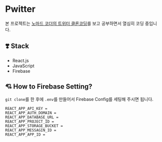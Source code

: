 # Pwitter

본 프로젝트는 [노마드 코더의 트위터 클론코딩](https://nomadcoders.co/nwitter)를 보고 공부하면서 열심히 코딩 중입니다.

## ❣️ Stack

- React.js
- JavaScript
- Firebase

## 💘 How to Firebase Setting? 
```git clone```를 한 후에 ```.env```를 만들어서 Firebase Config를 세팅해 주시면 됩니다.
```env
REACT_APP_API_KEY = 
REACT_APP_AUTH_DOMAIN = 
REACT_APP_DATABASE_URL =
REACT_APP_PROJECT_ID = 
REACT_APP_STORAGE_BUCKET =
REACT_APP_MESSAGIN_ID = 
REACT_APP_APP_ID = 
```
